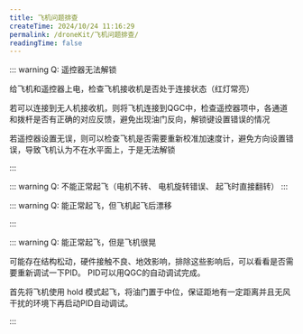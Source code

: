 ```yaml
---
title: 飞机问题排查
createTime: 2024/10/24 11:16:29
permalink: /droneKit/飞机问题排查/
readingTime: false
---
```


::: warning Q: 遥控器无法解锁

给飞机和遥控器上电，检查飞机接收机是否处于连接状态（红灯常亮）

若可以连接到无人机接收机，则将飞机连接到QGC中，检查遥控器项中，各通道和拨杆是否有正确的对应反馈，避免出现油门反向，解锁键设置错误的情况

若遥控器设置无误，则可以检查飞机是否需要重新校准加速度计，避免方向设置错误，导致飞机认为不在水平面上，于是无法解锁

:::

::: warning Q: 不能正常起飞（电机不转、 电机旋转错误、 起飞时直接翻转）
<LinkCard icon="twemoji:astonished-face" title="需要检查遥控器是否校准、电机设置是否正确" href="/droneKit/飞机问题排查/使用QGC进行飞行器设置/#测试螺旋桨" > </LinkCard>
:::

::: warning Q: 能正常起飞，但飞机起飞后漂移

<LinkCard icon="twemoji:astonished-face" title="需要检查遥控器、陀螺仪、加速度计、地平线是否校准" href="/droneKit/飞机问题排查/使用QGC进行飞行器设置/#进行陀螺仪校准" > </LinkCard>
:::

::: warning Q: 能正常起飞，但是飞机很晃

可能存在结构松动，硬件接触不良、地效影响，排除这些影响后，可以看看是否需要重新调试一下PID。
PID可以用QGC的自动调试完成。

首先将飞机使用 hold 模式起飞，将油门置于中位，保证距地有一定距离并且无风干扰的环境下再启动PID自动调试。
<!-- TODO(Derkai): 这里缺一个PID自动调试的教程 -->

:::



